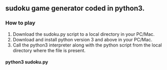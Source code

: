 ## sudoku game generator coded in python3.

### How to play
1. Download the sudoku.py script to a local directory in your PC/Mac. 
2. Download and install python version 3 and above in your PC/Mac.
3. Call the python3 interpreter along with the python script from the local directory where the file is present. 
#### python3 sudoku.py

